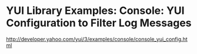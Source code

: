 <!--
id: 4254866670
link: http://kevinisom.info/post/4254866670/yui-library-examples-console-yui-configuration-to
slug: yui-library-examples-console-yui-configuration-to
date: Sat Apr 02 2011 01:47:11 GMT+1300 (NZDT)
raw: {"blog_name":"kevinisom","id":4254866670,"post_url":"http://kevinisom.info/post/4254866670/yui-library-examples-console-yui-configuration-to","slug":"yui-library-examples-console-yui-configuration-to","type":"link","date":"2011-04-01 12:47:11 GMT","timestamp":1301662031,"state":"published","format":"html","reblog_key":"plv8ehJn","tags":[],"short_url":"http://tmblr.co/Zw68Yy3zd1pk","highlighted":[],"feed_item":"http://developer.yahoo.com/yui/3/examples/console/console_yui_config.html","from_feed_id":"650234","note_count":0,"title":"YUI Library Examples: Console: YUI Configuration to Filter Log Messages","url":"http://developer.yahoo.com/yui/3/examples/console/console_yui_config.html","description":""}
publish: 2011-04-02
tags: 
title: YUI Library Examples: Console: YUI Configuration to Filter Log Messages
-->


YUI Library Examples: Console: YUI Configuration to Filter Log Messages
=======================================================================

<http://developer.yahoo.com/yui/3/examples/console/console_yui_config.html>

